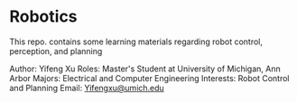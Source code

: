# Robotics
This repo. contains some learning materials regarding robot control, perception, and planning

Author: Yifeng Xu
Roles: Master's Student at University of Michigan, Ann Arbor
Majors: Electrical and Computer Engineering
Interests: Robot Control and Planning
Email: Yifengxu@umich.edu
